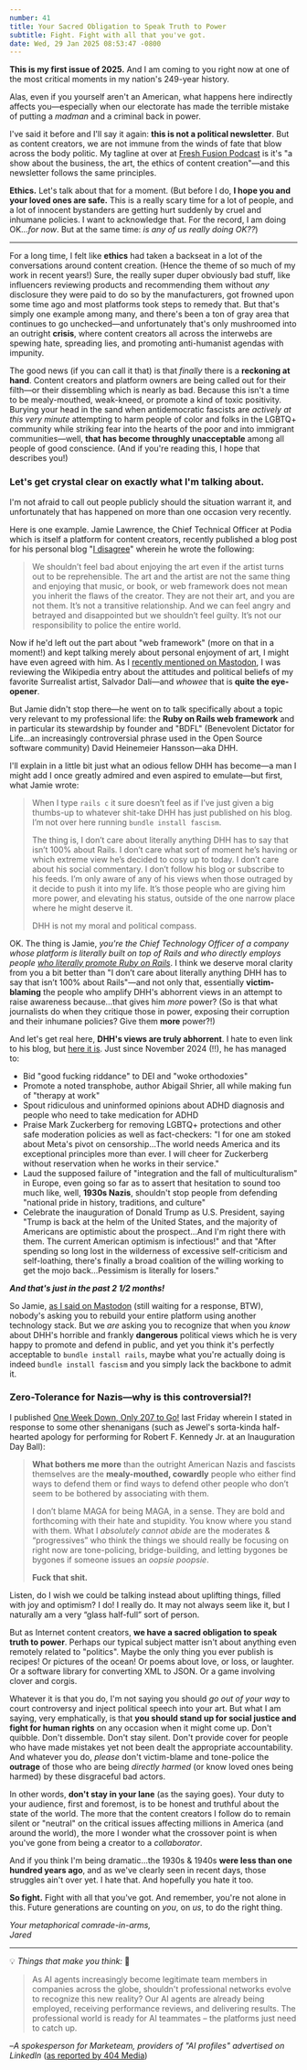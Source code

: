 ```yaml
---
number: 41
title: Your Sacred Obligation to Speak Truth to Power
subtitle: Fight. Fight with all that you've got.
date: Wed, 29 Jan 2025 08:53:47 -0800
---
```


**This is my first issue of 2025.** And I am coming to you right now at one of the most critical moments in my nation's 249-year history.

Alas, even if you yourself aren't an American, what happens here indirectly affects you—especially when our electorate has made the terrible mistake of putting a _madman_ and a criminal back in power.

I've said it before and I'll say it again: **this is not a political newsletter**. But as content creators, we are not immune from the winds of fate that blow across the body politic. My tagline at over at [Fresh Fusion Podcast](https://jaredwhite.com/podcast) is it's "a show about the business, the art, the ethics of content creation"—and this newsletter follows the same principles.

**Ethics.** Let's talk about that for a moment. (But before I do, **I hope you and your loved ones are safe.** This is a really scary time for a lot of people, and a lot of innocent bystanders are getting hurt suddenly by cruel and inhumane policies. I want to acknowledge that. For the record, I am doing OK…_for now_. But at the same time: _is any of us really doing OK??_)

----

For a long time, I felt like **ethics** had taken a backseat in a lot of the conversations around content creation. (Hence the theme of so much of my work in recent years!) Sure, the really super duper obviously bad stuff, like influencers reviewing products and recommending them without _any_ disclosure they were paid to do so by the manufacturers, got frowned upon some time ago and most platforms took steps to remedy that. But that's simply one example among many, and there's been a ton of gray area that continues to go unchecked—and unfortunately that's only mushroomed into an outright **crisis**, where content creators all across the interwebs are spewing hate, spreading lies, and promoting anti-humanist agendas with impunity.

The good news (if you can call it that) is that _finally_ there is a **reckoning at hand**. Content creators and platform owners are being called out for their filth—or their dissembling which is nearly as bad. Because this isn't a time to be mealy-mouthed, weak-kneed, or promote a kind of toxic positivity. Burying your head in the sand when antidemocratic fascists are _actively at this very minute_ attempting to harm people of color and folks in the LGBTQ+ community while striking fear into the hearts of the poor and into immigrant communities—well, **that has become throughly unacceptable** among all people of good conscience. (And if you're reading this, I hope that describes you!)

### Let's get crystal clear on exactly what I'm talking about.

I'm not afraid to call out people publicly should the situation warrant it, and unfortunately that has happened on more than one occasion very recently.

Here is one example. Jamie Lawrence, the Chief Technical Officer at Podia which is itself a platform for content creators, recently published a blog post for his personal blog "[I disagree](https://jamie.ideasasylum.com/2025/01/22/i-disagree)" wherein he wrote the following:

> We shouldn’t feel bad about enjoying the art even if the artist turns out to be reprehensible. The art and the artist are not the same thing and enjoying that music, or book, or web framework does not mean you inherit the flaws of the creator. They are not their art, and you are not them. It’s not a transitive relationship. And we can feel angry and betrayed and disappointed but we shouldn’t feel guilty. It’s not our responsibility to police the entire world.

Now if he'd left out the part about "web framework" (more on that in a moment!) and kept talking merely about personal enjoyment of art, I might have even agreed with him. As I [recently mentioned on Mastodon](https://indieweb.social/@jaredwhite/113890056411904006), I was reviewing the Wikipedia entry about the attitudes and political beliefs of my favorite Surrealist artist, Salvador Dalí—and _whowee_ that is **quite the eye-opener**.

But Jamie didn't stop there—he went on to talk specifically about a topic very relevant to my professional life: the **Ruby on Rails web framework** and in particular its stewardship by founder and "BDFL" (Benevolent Dictator for Life…an increasingly controversial phrase used in the Open Source software community) David Heinemeier Hansson—aka DHH.

I'll explain in a little bit just what an odious fellow DHH has become—a man I might add I once greatly admired and even aspired to emulate—but first, what Jamie wrote:

> When I type `rails c` it sure doesn’t feel as if I’ve just given a big thumbs-up to whatever shit-take DHH has just published on his blog. I’m not over here running `bundle install fascism`.
> 
> The thing is, I don’t care about literally anything DHH has to say that isn’t 100% about Rails. I don’t care what sort of moment he’s having or which extreme view he’s decided to cosy up to today. I don’t care about his social commentary. I don’t follow his blog or subscribe to his feeds. I’m only aware of any of his views when those outraged by it decide to push it into my life. It’s those people who are giving him more power, and elevating his status, outside of the one narrow place where he might deserve it.
> 
> DHH is not my moral and political compass.

OK. The thing is Jamie, _you're the Chief Technology Officer of a company whose platform is literally built on top of Rails and who directly employs people [who literally promote Ruby on Rails](https://remoteruby.com)_. I think we deserve moral clarity from you a bit better than "I don’t care about literally anything DHH has to say that isn’t 100% about Rails"—and not only that, essentially **victim-blaming** the people who amplify DHH's abhorrent views in an attempt to raise awareness because…that gives him _more_ power? (So is that what journalists do when they critique those in power, exposing their corruption and their inhumane policies? Give them **more** power?!)

And let's get real here, **DHH's views are truly abhorrent**. I hate to even link to his blog, but [here it is](https://world.hey.com/dhh). Just since November 2024 (!!), he has managed to:

* Bid "good fucking riddance" to DEI and "woke orthodoxies"
* Promote a noted transphobe, author Abigail Shrier, all while making fun of "therapy at work"
* Spout ridiculous and uninformed opinions about ADHD diagnosis and people who need to take medication for ADHD
* Praise Mark Zuckerberg for removing LGBTQ+ protections and other safe moderation policies as well as fact-checkers: "I for one am stoked about Meta's pivot on censorship…The world needs America and its exceptional principles more than ever. I will cheer for Zuckerberg without reservation when he works in their service."
* Laud the supposed failure of "integration and the fall of multiculturalism" in Europe, even going so far as to assert that hesitation to sound too much like, well, **1930s Nazis**, shouldn't stop people from defending "national pride in history, traditions, and culture"
* Celebrate the inauguration of Donald Trump as U.S. President, saying "Trump is back at the helm of the United States, and the majority of Americans are optimistic about the prospect…And I'm right there with them. The current American optimism is infectious!" and that "After spending so long lost in the wilderness of excessive self-criticism and self-loathing, there's finally a broad coalition of the willing working to get the mojo back…Pessimism is literally for losers."

**_And that's just in the past 2 1/2 months!_**

So Jamie, [as I said on Mastodon](https://indieweb.social/@jaredwhite/113885727784870419) (still waiting for a response, BTW), nobody's asking you to rebuild your entire platform using another technology stack. But we _are_ asking you to recognize that when you _know_ about DHH's horrible and frankly **dangerous** political views which he is very happy to promote and defend in public, and yet you think it's perfectly acceptable to `bundle install rails`, maybe what you're actually doing is indeed `bundle install fascism` and you simply lack the backbone to admit it.

### Zero-Tolerance for Nazis—why is this controversial?!

I published [One Week Down, Only 207 to Go!](https://jaredwhite.com/20250124/one-week-down) last Friday wherein I stated in response to some other shenanigans (such as Jewel's sorta-kinda half-hearted apology for performing for Robert F. Kennedy Jr. at an Inauguration Day Ball): 

> **What bothers me more** than the outright American Nazis and fascists themselves are the **mealy-mouthed, cowardly** people who either find ways to defend them or find ways to defend other people who don’t seem to be bothered by associating with them.
> 
> I don’t blame MAGA for being MAGA, in a sense. They are bold and forthcoming with their hate and stupidity. You know where you stand with them. What I _absolutely cannot abide_ are the moderates & “progressives” who think the things we should really be focusing on right now are tone-policing, bridge-building, and letting bygones be bygones if someone issues an _oopsie poopsie_.
> 
> **Fuck that shit.**

Listen, do I wish we could be talking instead about uplifting things, filled with joy and optimism? I do! I really do. It may not always seem like it, but I naturally am a very “glass half-full” sort of person.

But as Internet content creators, **we have a sacred obligation to speak truth to power**. Perhaps our typical subject matter isn't about anything even remotely related to "politics". Maybe the only thing you ever publish is recipes! Or pictures of the ocean! Or poems about love, or loss, or laughter. Or a software library for converting XML to JSON. Or a game involving clover and corgis.

Whatever it is that you do, I'm not saying you should _go out of your way_ to court controversy and inject political speech into your art. But what I am saying, very emphatically, is that **you should stand up for social justice and fight for human rights** on any occasion when it might come up. Don't quibble. Don't dissemble. Don't stay silent. Don't provide cover for people who have made mistakes yet not been dealt the appropriate accountability. And whatever you do, _please_ don't victim-blame and tone-police the **outrage** of those who are being _directly harmed_ (or know loved ones being harmed) by these disgraceful bad actors.

In other words, **don't stay in your lane** (as the saying goes). Your duty to your audience, first and foremost, is to be honest and truthful about the state of the world. The more that the content creators I follow do to remain silent or "neutral" on the critical issues affecting millions in America (and around the world), the more I wonder what the crossover point is when you've gone from being a creator to a _collaborator_.

And if you think I'm being dramatic…the 1930s & 1940s **were less than one hundred years ago**, and as we've clearly seen in recent days, those struggles ain't over yet. I hate that. And hopefully you hate it too.

**So fight.** Fight with all that you've got. And remember, you're not alone in this. Future generations are counting on _you_, on _us_, to do the right thing.

_Your metaphorical comrade-in-arms,_  
_Jared_

----

💡 _Things that make you think:_ 🤔

> As AI agents increasingly become legitimate team members in companies across the globe, shouldn't professional networks evolve to recognize this new reality? Our AI agents are already being employed, receiving performance reviews, and delivering results. The professional world is ready for AI teammates – the platforms just need to catch up.

–_A spokesperson for Marketeam, providers of "AI profiles" advertised on LinkedIn_ ([as reported by 404 Media](https://www.404media.co/linkedin-ai-coworkers-marketeam-open-to-work/))